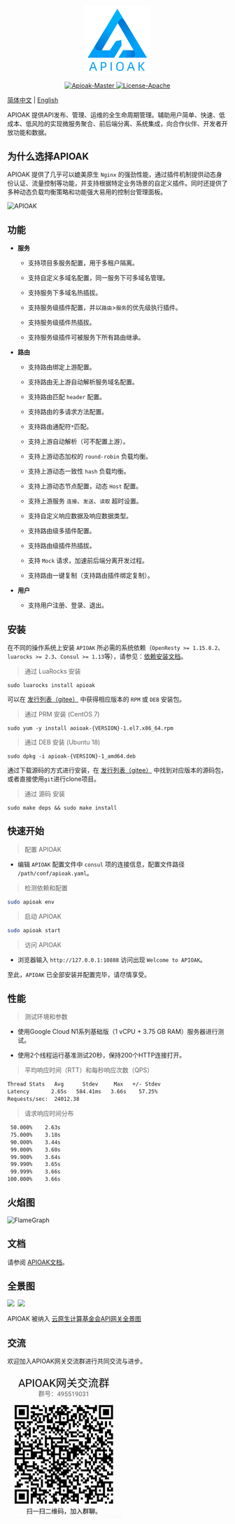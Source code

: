 <p align="center">
  <img width="150" src="doc/images/APIOPAK-logo.png">
</p>

<p align="center">
  <a href="https://github.com/apioak/apioak">
    <img src="https://img.shields.io/badge/Apioak-Master-blue" alt="Apioak-Master">
  </a>

  <a href="https://github.com/apioak/apioak/blob/master/LICENSE">
    <img src="https://img.shields.io/badge/License-Apache%202.0-blue.svg" alt="License-Apache">
  </a>
</p>


[简体中文](README_CN.md) | [English](README.md)


APIOAK 提供API发布、管理、运维的全生命周期管理。辅助用户简单、快速、低成本、低风险的实现微服务聚合、前后端分离、系统集成，向合作伙伴、开发者开放功能和数据。


## 为什么选择APIOAK

APIOAK 提供了几乎可以媲美原生 `Nginx` 的强劲性能，通过插件机制提供动态身份认证、流量控制等功能，并支持根据特定业务场景的自定义插件。同时还提供了多种动态负载均衡策略和功能强大易用的控制台管理面板。

![APIOAK](doc/images/APIOAK-process.png)


## 功能

- **服务**

  - 支持项目多服务配置，用于多租户隔离。

  - 支持自定义多域名配置，同一服务下可多域名管理。

  - 支持服务下多域名热插拔。

  - 支持服务级插件配置，并以`路由`>`服务`的优先级执行插件。

  - 支持服务级插件热插拔。

  - 支持服务级插件可被服务下所有路由继承。

- **路由**

  - 支持路由绑定上游配置。

  - 支持路由无上游自动解析服务域名配置。

  - 支持路由匹配 `header` 配置。

  - 支持路由的多请求方法配置。
  
  - 支持路由通配符`*`匹配。
  
  - 支持上游自动解析（可不配置上游）。

  - 支持上游动态加权的 `round-robin` 负载均衡。

  - 支持上游动态一致性 `hash` 负载均衡。

  - 支持上游动态节点配置，动态 `Host` 配置。

  - 支持上游服务 `连接`、`发送`、`读取` 超时设置。

  - 支持自定义响应数据及响应数据类型。

  - 支持路由级多插件配置。

  - 支持路由级插件热插拔。

  - 支持 `Mock` 请求，加速前后端分离开发过程。

  - 支持路由一键复制（支持路由插件绑定复制）。

- **用户**

  - 支持用户注册、登录、退出。


## 安装

在不同的操作系统上安装 `APIOAK` 所必需的系统依赖（`OpenResty >= 1.15.8.2`、`luarocks >= 2.3`、`Consul >= 1.13`等），请参见：[依赖安装文档](doc/zh_CN/install-dependencies.md)。

> 通过 LuaRocks 安装

```shell
sudo luarocks install apioak
```

可以在 [发行列表（gitee）](https://gitee.com/apioak/apioak/releases) 中获得相应版本的 `RPM` 或 `DEB` 安装包。

> 通过 PRM 安装 (CentOS 7)

```shell
sudo yum -y install aoioak-{VERSION}-1.el7.x86_64.rpm
```

> 通过 DEB 安装 (Ubuntu 18)

```shell
sudo dpkg -i apioak-{VERSION}-1_amd64.deb
```

通过下载源码的方式进行安装，在 [发行列表（gitee）](https://gitee.com/apioak/apioak/releases) 中找到对应版本的源码包，或者直接使用`git`进行clone项目。

> 通过 源码 安装

```shell
sudo make deps && sudo make install
```

## 快速开始

> 配置 APIOAK

- 编辑 `APIOAK` 配置文件中 `consul` 项的连接信息，配置文件路径 `/path/conf/apioak.yaml`。

> 检测依赖和配置
```bash
sudo apioak env
```

> 启动 APIOAK

```bash
sudo apioak start
```

> 访问 APIOAK

- 浏览器输入 `http://127.0.0.1:10888` 访问出现 `Welcome to APIOAK`。

至此，`APIOAK` 已全部安装并配置完毕，请尽情享受。


## 性能

> 测试环境和参数

- 使用Google Cloud N1系列基础版（1 vCPU + 3.75 GB RAM）服务器进行测试。

- 使用2个线程运行基准测试20秒，保持200个HTTP连接打开。

> 平均响应时间（RTT）和每秒响应次数（QPS）

```bash
Thread Stats   Avg      Stdev     Max   +/- Stdev
Latency       2.65s   584.41ms   3.66s    57.25%
Requests/sec:  24012.38
```

> 请求响应时间分布

```bash
 50.000%    2.63s 
 75.000%    3.18s 
 90.000%    3.44s 
 99.000%    3.60s 
 99.900%    3.64s 
 99.990%    3.65s 
 99.999%    3.66s 
100.000%    3.66s
```


## 火焰图

![FlameGraph](doc/images/APIOAK-flamegraph.svg)


## 文档

请参阅 [APIOAK文档](https://github.com/apioak/apioak-document)。


## 全景图

<img src="https://landscape.cncf.io/images/left-logo.svg" width="150">&nbsp;&nbsp;<img src="https://landscape.cncf.io/images/right-logo.svg" width="200" />

APIOAK 被纳入 [云原生计算基金会API网关全景图](https://landscape.cncf.io/card-mode?category=api-gateway&grouping=category)


## 交流
欢迎加入APIOAK网关交流群进行共同交流与进步。

<img width="260px;" src="./doc/images/APIOAK-QQ.png">
